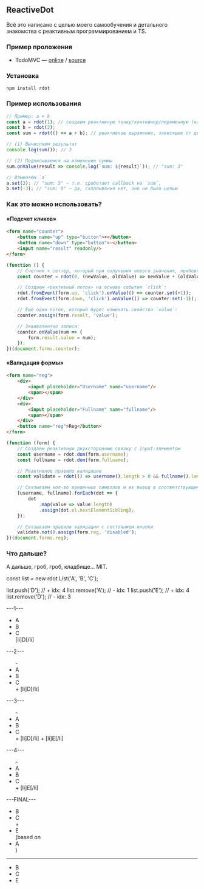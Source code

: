 ReactiveDot
-----------
Всё это написано с целью моего самообучения и детального знакомства с реактивным программированием и TS.


### Пример проложения

 - TodoMVC — [online](//rubaxa.gitgub.io/rdot/demo/todomvc/) / [source](./demo/todomvc/)
 

### Установка

`npm install rdot`


### Пример использования

```js
// Пример: a + b
const a = rdot(1); // создаем реактивную точку/контейнер/переменную (на самом делел простою функцию)
const b = rdot(2);
const sum = rdot(() => a + b); // реактивное выражение, зависящее от двух реактивных переменных

// (1) Вычисляем результат
console.log(sum()); // 3

// (2) Подписываемся на изменение суммы
sum.onValue(result => console.log(`sum: ${result}`)); // "sum: 3"

// Изменяем `a`
a.set(3); // "sum: 5" — т.е. сработает callback на `sum`,
b.set(-3); // "sum: 0" — да, схлопывания нет, оно не было целью
```


### Как это можно использовать?

#### «Подсчет кликов»
```html
<form name="counter">
	<button name="up" type="button">+</button>
	<button name="down" type="button">-</button>
	<input name="result" readonly/>
</form>
```

```js
(function () {
	// Счетчик + сеттер, который при получении нового значения, прибовляет к нему старое
	const counter = rdot(0, (newValue, oldValue) => newValue + (oldValue||0));

	// Создаем «рективный поток» на основе события `click`:
	rdot.fromEvent(form.up, 'click').onValue(() => counter.set(+1));
	rdot.fromEvent(form.down, 'click').onValue(() => counter.set(-1));

	// Ещё один поток, который будет изменять свойство `value`:
	counter.assign(form.result, 'value');

	// Эквивалентно записи:
	counter.onValue(num => {
		form.result.value = num);
	});
})(document.forms.counter);
```


#### «Валидация формы»

```html
<form name="reg">
	<div>
		<input placeholder="Username" name="username"/>
		<span></span>
	</div>
	<div>
		<input placeholder="Fullname" name="fullname"/>
		<span></span>
	</div>
	<button name="reg">Reg</button>
</form>
```

```js
(function (form) {
	// Создаем реактивную двухстороннюю связку с Input-элементом
	const username = rdot.dom(form.username);
	const fullname = rdot.dom(form.fullname);

	// Реактивное правило валидации
	const validate = rdot(() => username().length > 0 && fullname().length > 0);

	// Связываем кол-во введенных символов и их вывод в соответствующем DOM-элементе
	[username, fullname].forEach(dot => {
		dot
			.map(value => value.length)
			.assign(dot.el.nextElementSibling);
	});

	// Связываем правило валидации с состоянием кнопки
	validate.not().assign(form.reg, 'disabled');
})(document.forms.reg);
```


### Что дальше?

А дальше, гроб, гроб, кладбище... MIT.




const list = new rdot.List('A', 'B', 'C');

list.push('D');   // + idx: 4
list.remove('A'); // - idx: 1
list.push('E');   // + idx: 4
list.remove('D'); // - idx: 3

---1---
<ul>
	<li>A</li>
	<li>B</li>
	<li>C</li>
	[li]D[/li]
</ul>

---2---
<ul>
-	<li>A</li>
	<li>B</li>
	<li>C</li>
+	[li]D[/li]
</ul>

---3---
<ul>
-	<li>A</li>
	<li>B</li>
	<li>C</li>
+	[li]D[/li]
+	[li]E[/li]
</ul>


---4---
<ul>
-	<li>A</li>
	<li>B</li>
	<li>C</li>
+	[li]E[/li]
</ul>


---FINAL---
<ul>
	<li>B</li>
	<li>C</li>
+	<li>E</li>   (based on <li>A</li>)
</ul>


---

<ul>
	<li>B</li>
	<li>C</li>
	<li>E</li>
</ul>
